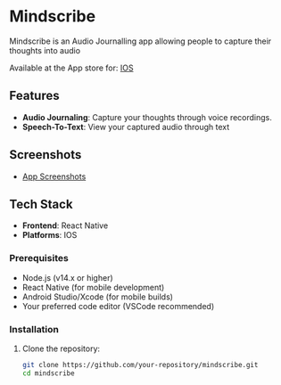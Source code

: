 # Mindscribe

Mindscribe is an Audio Journalling app allowing people to capture their thoughts into audio

Available at the App store for: [IOS](https://apps.apple.com/gb/app/mindscribejourno/id6738331850)

## Features

- **Audio Journaling**: Capture your thoughts through voice recordings. 
- **Speech-To-Text**: View your captured audio through text

## Screenshots

- [App Screenshots](https://www.notion.so/App-screenshots-13d96d3a3326808fa5a9ceb02df512c7?pvs=21)


## Tech Stack

- **Frontend**: React Native
- **Platforms**: IOS

### Prerequisites

- Node.js (v14.x or higher)
- React Native (for mobile development)
- Android Studio/Xcode (for mobile builds)
- Your preferred code editor (VSCode recommended)

### Installation

1. Clone the repository:

   ```bash
   git clone https://github.com/your-repository/mindscribe.git
   cd mindscribe
